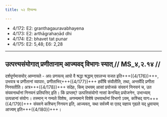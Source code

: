 ```yaml
---
title: ५२ टिप्पन्यः

---
```

- 4/172: E2: granthagauravabhayena
- 4/173: E2: arthāgrahaṇād dhi
- 4/174: E2: bhavet tat punar
- 4/175: E2: 5,48; E6: 2,28

____________________________________________


## उत्पत्त्यसंयोगात् प्रणीतानाम् आज्यवद् विभागः स्यात् // MS_४,२.१४ //

दर्शपूर्णमासयोर् आम्नायते - अपः प्रणयत्य् आपो वै श्रद्धा श्रद्धाम् एवालभ्य यजत इति+++({4/176})+++, उभयत्र च प्रणीतानां व्यापारः, प्रणीताभिर्+++({4/177})+++ हवींषि संयौतीति, तथा, अन्तर्वेदि प्रणीता निनयतीति। अत्र+++({4/178})+++ संदेहः, किम् उभयम् आसां प्रयोजकं संयवनं निनयनं च, उत संयवनार्थानां निनयनं प्रतिपत्तिर् इति। किं प्राप्तम्? उत्पत्तिसंयोगो नासां केनचित् प्रयोजनेन, उभाभ्याम् उत्पन्नानां संयोगः। तस्मान् न गम्यते विशेषः, अगम्यमाने विशेषे उभयार्थानां विभागो ऽयम्, कश्चिद् यागः+++({4/179})+++ संयवने कश्चिन् निनयन इति, आज्यवत्, यथा सर्वस्मै वा एतद् यज्ञाय गृह्यते यद् ध्रुवायाम् आज्यम् इति+++({4/180})+++।
